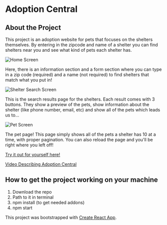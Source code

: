 # Adoption Central

## About the Project

This project is an adoption website for pets that focuses on the shelters themselves. By entering in the zipcode and name of a shelter you can find shelters near you and see what kind of pets each shelter has.

![Home Screen](https://i.imgur.com/Oc1UIrO.png)

Here, there is an information section and a form section where you can type in a zip code (required) and a name (not required) to find shelters that match what you put in!

![Shelter Search Screen](https://i.imgur.com/vdapCZp.png)

This is the search results page for the shelters. Each result comes with 3 buttons. They show a preview of the pets, show information about the shelter (like phone number, email, etc) and show all of the pets which leads us to...

![Pet Screen](https://i.imgur.com/QmBxx3B.png)

The pet page! This page simply shows all of the pets a shelter has 10 at a time, with proper pagination. You can also reload the page and you'll be right where you left off!

[Try it out for yourself here!](https://semyers189.github.io/project5/)

[Video Describing Adoption Central ](https://youtu.be/XIYiT3SW8CI)

## How to get the project working on your machine

1. Download the repo
2. Path to it in terminal
3. npm install (to get needed addons)
4. npm start

This project was bootstrapped with [Create React App](https://github.com/facebook/create-react-app).
